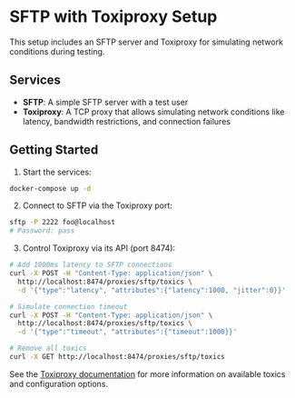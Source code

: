 # SFTP with Toxiproxy Setup

This setup includes an SFTP server and Toxiproxy for simulating network conditions during testing.

## Services

- **SFTP**: A simple SFTP server with a test user
- **Toxiproxy**: A TCP proxy that allows simulating network conditions like latency, bandwidth restrictions, and connection failures

## Getting Started

1. Start the services:

```bash
docker-compose up -d
```

2. Connect to SFTP via the Toxiproxy port:

```bash
sftp -P 2222 foo@localhost
# Password: pass
```

3. Control Toxiproxy via its API (port 8474):

```bash
# Add 1000ms latency to SFTP connections
curl -X POST -H "Content-Type: application/json" \
  http://localhost:8474/proxies/sftp/toxics \
  -d '{"type":"latency", "attributes":{"latency":1000, "jitter":0}}'  

# Simulate connection timeout
curl -X POST -H "Content-Type: application/json" \
  http://localhost:8474/proxies/sftp/toxics \
  -d '{"type":"timeout", "attributes":{"timeout":1000}}'

# Remove all toxics
curl -X GET http://localhost:8474/proxies/sftp/toxics
```

See the [Toxiproxy documentation](https://github.com/Shopify/toxiproxy) for more information on available toxics and configuration options.
